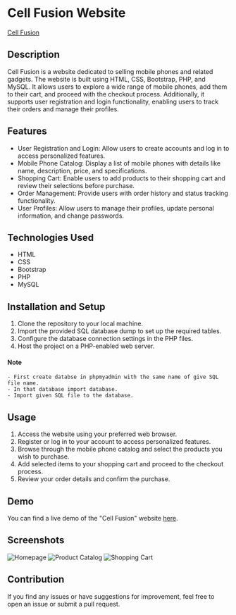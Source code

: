 
# Cell Fusion Website

[Cell Fusion](https://cellfusion.000webhostapp.com/) <!-- Add a logo for your website here -->

## Description

Cell Fusion is a website dedicated to selling mobile phones and related gadgets. The website is built using HTML, CSS, Bootstrap, PHP, and MySQL. It allows users to explore a wide range of mobile phones, add them to their cart, and proceed with the checkout process. Additionally, it supports user registration and login functionality, enabling users to track their orders and manage their profiles.

## Features

- User Registration and Login: Allow users to create accounts and log in to access personalized features.
- Mobile Phone Catalog: Display a list of mobile phones with details like name, description, price, and specifications.
- Shopping Cart: Enable users to add products to their shopping cart and review their selections before purchase.
- Order Management: Provide users with order history and status tracking functionality.
- User Profiles: Allow users to manage their profiles, update personal information, and change passwords.

## Technologies Used

- HTML
- CSS
- Bootstrap
- PHP
- MySQL

## Installation and Setup

1. Clone the repository to your local machine.
2. Import the provided SQL database dump to set up the required tables.
3. Configure the database connection settings in the PHP files.
4. Host the project on a PHP-enabled web server.

#### Note

  	- First create databse in phpmyadmin with the same name of give SQL file name.
	- In that database import database.
	- Import given SQL file to the database.

## Usage

1. Access the website using your preferred web browser.
2. Register or log in to your account to access personalized features.
3. Browse through the mobile phone catalog and select the products you wish to purchase.
4. Add selected items to your shopping cart and proceed to the checkout process.
5. Review your order details and confirm the purchase.

## Demo

You can find a live demo of the "Cell Fusion" website [here](url-to-live-demo).

## Screenshots

![Homepage](url-to-screenshot1.png) <!-- Add relevant screenshots of your website here -->
![Product Catalog](url-to-screenshot2.png)
![Shopping Cart](url-to-screenshot3.png)

## Contribution

If you find any issues or have suggestions for improvement, feel free to open an issue or submit a pull request.



